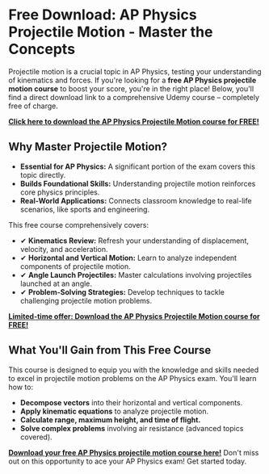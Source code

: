 # Free Download: AP Physics Projectile Motion - Master the Concepts

Projectile motion is a crucial topic in AP Physics, testing your understanding of kinematics and forces. If you're looking for a **free AP Physics projectile motion course** to boost your score, you're in the right place! Below, you'll find a direct download link to a comprehensive Udemy course – completely free of charge.

[**Click here to download the AP Physics Projectile Motion course for FREE!**](https://udemywork.com/ap-physics-projectile-motion)

## Why Master Projectile Motion?

*   **Essential for AP Physics:** A significant portion of the exam covers this topic directly.
*   **Builds Foundational Skills:** Understanding projectile motion reinforces core physics principles.
*   **Real-World Applications:** Connects classroom knowledge to real-life scenarios, like sports and engineering.

This free course comprehensively covers:

*   ✔ **Kinematics Review:** Refresh your understanding of displacement, velocity, and acceleration.
*   ✔ **Horizontal and Vertical Motion:** Learn to analyze independent components of projectile motion.
*   ✔ **Angle Launch Projectiles:** Master calculations involving projectiles launched at an angle.
*   ✔ **Problem-Solving Strategies:** Develop techniques to tackle challenging projectile motion problems.

[**Limited-time offer: Download the AP Physics Projectile Motion course for FREE!**](https://udemywork.com/ap-physics-projectile-motion)

## What You'll Gain from This Free Course

This course is designed to equip you with the knowledge and skills needed to excel in projectile motion problems on the AP Physics exam. You'll learn how to:

*   **Decompose vectors** into their horizontal and vertical components.
*   **Apply kinematic equations** to analyze projectile motion.
*   **Calculate range, maximum height, and time of flight.**
*   **Solve complex problems** involving air resistance (advanced topics covered).

[**Download your free AP Physics projectile motion course here!**](https://udemywork.com/ap-physics-projectile-motion) Don't miss out on this opportunity to ace your AP Physics exam! Get started today.
